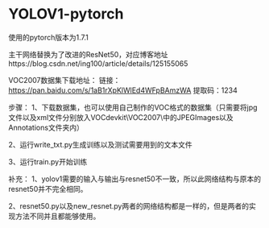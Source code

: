 # YOLOV1-pytorch
使用的pytorch版本为1.7.1

主干网络替换为了改进的ResNet50，对应博客地址https://blog.csdn.net/ing100/article/details/125155065

VOC2007数据集下载地址：
链接：https://pan.baidu.com/s/1aB1rXpKlWlEd4WFpBAmzWA 
提取码：1234

步骤：
1、下载数据集，也可以使用自己制作的VOC格式的数据集（只需要将jpg文件以及xml文件分别放入VOCdevkit\VOC2007\中的JPEGImages以及Annotations文件夹内）

2、运行write_txt.py生成训练以及测试需要用到的文本文件

3、运行train.py开始训练

补充：
1、yolov1需要的输入与输出与resnet50不一致，所以此网络结构与原本的resnet50并不完全相同。

2、resnet50.py以及new_resnet.py两者的网络结构都是一样的，但是两者的实现方法不同并且都能够使用。
